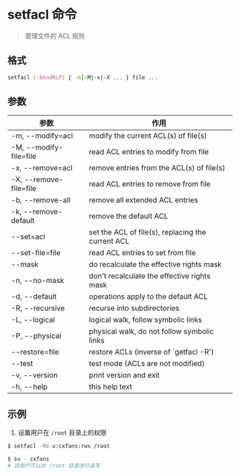 # setfacl 命令

> 管理文件的 ACL 规则

## 格式

```bash
setfacl [-bkndRLP] { -m|-M|-x|-X ... } file ...
```

## 参数

| 参数 | 作用 |
| --------- | --------- |
| -m, --modify=acl | modify the current ACL(s) of file(s) |
| -M, --modify-file=file | read ACL entries to modify from file |
| -x, --remove=acl | remove entries from the ACL(s) of file(s) |
| -X, --remove-file=file | read ACL entries to remove from file |
| -b, --remove-all | remove all extended ACL entries |
| -k, --remove-default | remove the default ACL |
| --set=acl | set the ACL of file(s), replacing the current ACL |
| --set-file=file | read ACL entries to set from file |
| --mask | do recalculate the effective rights mask |
| -n, --no-mask | don't recalculate the effective rights mask |
| -d, --default | operations apply to the default ACL |
| -R, --recursive | recurse into subdirectories |
| -L, --logical | logical walk, follow symbolic links |
| -P, --physical | physical walk, do not follow symbolic links |
| --restore=file | restore ACLs (inverse of `getfacl -R') |
| --test | test mode (ACLs are not modified) |
| -v, --version | print version and exit |
| -h, --help | this help text |

## 示例

1. 设置用户在 `/root` 目录上的权限

```bash
$ setfacl -Rm u:cxfans:rwx /root

$ su - cxfans
# 该用户可以对 /root 目录进行读写
```
